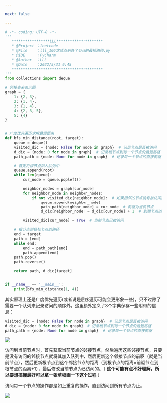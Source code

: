 ```yaml
---

next: false

---
```




<BlogInfo id="1352"/>




```python
# -*- coding: UTF-8 -*-
'''
   *****************LLL*********************
   * @Project ：leetcode                       
   * @File    ：lll_106求顶点到各个节点的最短路径.py
   * @IDE     ：PyCharm             
   * @Author  ：LLL                         
   * @Date    ：2022/5/31 9:45             
   *****************************************
'''
from collections import deque

# 邻接表来表示图
graph = {
    1: {2, 3},
    2: {1, 4},
    3: {1, 4},
    4: {2, 3, 5},
    5: {4}
}


# 广度优先遍历求解最短距离
def bfs_min_distance(root, target):
    queue = deque()
    visited_dic = {node: False for node in graph}  # 记录节点是否被访问
    d_dic = {node: 0 for node in graph}  # 记录根节点到每一个节点的最短路径
    path_path = {node: None for node in graph}  # 记录每一个节点的直接前驱

    # 首先将根节点加入队列中
    queue.append(root)
    while len(queue):
        cur_node = queue.popleft()

        neighbor_nodes = graph[cur_node]
        for neighbor_node in neighbor_nodes:
            if not visited_dic[neighbor_node]:  # 如果相邻的节点没有被访问就加入到队列中
                queue.append(neighbor_node)
                path_path[neighbor_node] = cur_node  # 前驱为当前节点
                d_dic[neighbor_node] = d_dic[cur_node] + 1  # 到根节点的距离=前驱节点到根节点的距离+1

        visited_dic[cur_node] = True  # 当前节点已被访问

    # 根节点到目标节点的路径
    end = target
    path = [end]
    while end:
        end = path_path[end]
        path.append(end)
    path.pop()
    path.reverse()

    return path, d_dic[target]


if __name__ == '__main__':
    print(bfs_min_distance(1, 4))
```


其实原理上还是广度优先遍历(或者说是层序遍历可能会更形象一些)，只不过除了需要一个队列来记录访问的顺序外，这里额外定义了3个字典保存一些附带的信息：

```python
visited_dic = {node: False for node in graph}  # 记录节点是否被访问
d_dic = {node: 0 for node in graph}  # 记录根节点到每一个节点的最短路径  
path_path = {node: None for node in graph}  # 记录每一个节点的直接前驱
```

![](https://img-blog.csdnimg.cn/c08fd7e1cbfe46eabe1e255f9e2a50d3.png)

访问到当前节点时，首先获取当前节点的邻接节点，然后遍历这些邻接节点，只要是没有访问的邻接节点就将其加入队列中，然后更新这个邻接节点的前驱（就是当前节点），然后更新根节点到这个邻接节点的距离（到根节点的距离=前驱节点到根节点的距离+1），最后修改当前节点为已访问的。（
**这个可能有点不好理解，所以要想搞懂最好可以拿一张草稿画一下这个过程** ）

访问每一个节点的操作都是如上重复的操作，直到访问到所有节点为止。

![](http://www.lll.plus/media/image/2022/05/31/image-20220531174248-2.png)







<ActionBox />
